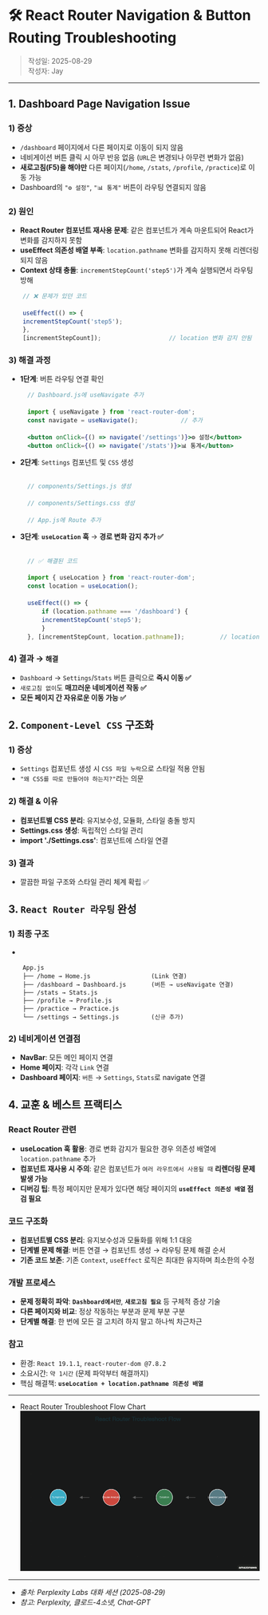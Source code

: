 # 🛠️ React Router Navigation & Button Routing Troubleshooting

> 작성일: 2025-08-29  
> 작성자: Jay  
***

## 1. Dashboard Page Navigation Issue

### 1) 증상
- `/dashboard` 페이지에서 다른 페이지로 이동이 되지 않음
- 네비게이션 버튼 클릭 시 아무 반응 없음 (`URL`은 변경되나 아무런 변화가 없음)
- **새로고침(F5)을 해야만** 다른 페이지(`/home`, `/stats`, `/profile`, `/practice`)로 이동 가능
- Dashboard의 `"⚙️ 설정"`, `"📊 통계"` 버튼이 라우팅 연결되지 않음

### 2) 원인
- **React Router 컴포넌트 재사용 문제**: 같은 컴포넌트가 계속 마운트되어 React가 변화를 감지하지 못함
- **useEffect 의존성 배열 부족**: `location.pathname` 변화를 감지하지 못해 리렌더링되지 않음
- **Context 상태 충돌**: `incrementStepCount('step5')`가 계속 실행되면서 라우팅 방해

```jsx
    // ❌ 문제가 있던 코드

    useEffect(() => {
    incrementStepCount('step5');
    }, 
    [incrementStepCount]);                   // location 변화 감지 안됨
```

### 3) 해결 과정
- **1단계**: 버튼 라우팅 연결 확인
  ```jsx
    // Dashboard.js에 useNavigate 추가

    import { useNavigate } from 'react-router-dom';
    const navigate = useNavigate();            // 추가
    
    <button onClick={() => navigate('/settings')}>⚙️ 설정</button>
    <button onClick={() => navigate('/stats')}>📊 통계</button>
  ```

- **2단계**: `Settings` 컴포넌트 및 `CSS` 생성
  ```jsx

    // components/Settings.js 생성

    // components/Settings.css 생성
    
    // App.js에 Route 추가
  
  ```

- **3단계**: **`useLocation` 훅** → **경로 변화 감지 추가 ✅**
  ```jsx

    // ✅ 해결된 코드

    import { useLocation } from 'react-router-dom';
    const location = useLocation();
    
    useEffect(() => {
        if (location.pathname === '/dashboard') {
        incrementStepCount('step5');
        }
    }, [incrementStepCount, location.pathname]);          // location 의존성 추가
  
  ```

### 4) 결과 → **`해결`**
- `Dashboard` → `Settings`/`Stats` 버튼 클릭으로 **즉시 이동 ✅**
- `새로고침 없이`도 **매끄러운 네비게이션 작동 ✅**
- **모든 페이지 간 자유로운 이동 가능 ✅**

## 2. `Component-Level CSS` 구조화

### 1) 증상
- `Settings` 컴포넌트 생성 시 `CSS 파일 누락`으로 스타일 적용 안됨
- `"왜 CSS를 따로 만들어야 하는지?"`라는 의문

### 2) 해결 & 이유
- **컴포넌트별 CSS 분리**: 유지보수성, 모듈화, 스타일 충돌 방지
- **Settings.css 생성**: 독립적인 스타일 관리
- **import './Settings.css'**: 컴포넌트에 스타일 연결

### 3) 결과
- 깔끔한 파일 구조와 스타일 관리 체계 확립 ✅

## 3. `React Router 라우팅` 완성

### 1) 최종 구조
* 
```markodown
    App.js
    ├── /home → Home.js                 (Link 연결)
    ├── /dashboard → Dashboard.js       (버튼 → useNavigate 연결)  
    ├── /stats → Stats.js
    ├── /profile → Profile.js
    ├── /practice → Practice.js
    └── /settings → Settings.js         (신규 추가)
```

### 2) 네비게이션 연결점
- **NavBar**: 모든 메인 페이지 연결
- **Home 페이지**: 각각 `Link` 연결
- **Dashboard 페이지**: `버튼` → `Settings`, `Stats`로 navigate 연결


## 4. 교훈 & 베스트 프랙티스

### React Router 관련
- **useLocation 훅 활용**: 경로 변화 감지가 필요한 경우 의존성 배열에 `location.pathname` 추가
- **컴포넌트 재사용 시 주의**: 같은 컴포넌트가 `여러 라우트에서 사용될 때` **리렌더링 문제 발생 가능**
- **디버깅 팁**: 특정 페이지만 문제가 있다면 해당 페이지의 **`useEffect 의존성 배열` 점검 필요**

### 코드 구조화
- **컴포넌트별 CSS 분리**: 유지보수성과 모듈화를 위해 1:1 대응
- **단계별 문제 해결**: 버튼 연결 → 컴포넌트 생성 → 라우팅 문제 해결 순서
- **기존 코드 보존**: 기존 `Context`, `useEffect` 로직은 최대한 유지하며 최소한의 수정

### 개발 프로세스
- **문제 정확히 파악**: **`Dashboard에서만`**, **`새로고침 필요`** 등 구체적 증상 기술
- **다른 페이지와 비교**: 정상 작동하는 부분과 문제 부분 구분
- **단계별 해결**: 한 번에 모든 걸 고치려 하지 말고 하나씩 차근차근

### 참고
- 환경: `React 19.1.1`, `react-router-dom @7.8.2`
- 소요시간: `약 1시간` (문제 파악부터 해결까지)
- 핵심 해결책: **`useLocation + location.pathname 의존성 배열`**

***

* React Router Troubleshoot Flow Chart
![리액트 라우터 트러블슈팅 플로우 차트](../../images/react_img/react_router_troubleshoot_flow.png)

***

* *출처: Perplexity Labs 대화 세션 (2025-08-29)*
* *참고: Perplexity, 클로드-4소넷, Chat-GPT*